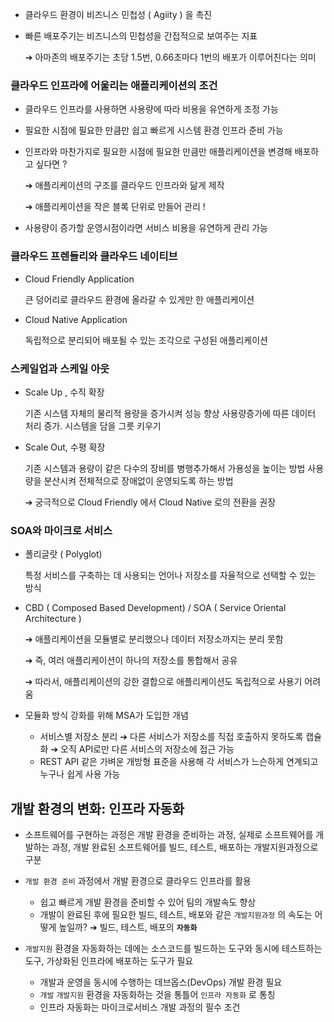 
* 클라우드 환경이 비즈니스 민첩성 ( Agiity ) 을 촉진
* 빠른 배포주기는 비즈니스의 민첩성을 간접적으로 보여주는 지표

  ➔ 아마존의 배포주기는 초당 1.5번, 0.66초마다 1번의 배포가 이루어친다는 의미

### 클라우드 인프라에 어울리는 애플리케이션의 조건
* 클라우드 인프라를 사용하면 사용량에 따라 비용을 유연하게 조정 가능 
* 필요한 시점에 필요한 만큼만 쉽고 빠르게 시스템 환경 인프라 준비 가능

* 인프라와 마찬가지로 필요한 시점에 필요한 만큼만 애플리케이션을 변경해 배포하고 싶다면 ? 

  ➔ 애플리케이션의 구조를 클라우드 인프라와 닮게 제작

  ➔ 애플리케이션을 작은 블록 단위로 만들어 관리 !

* 사용량이 증가할 운영시점이라면 서비스 비용을 유연하게 관리 가능 

### 클라우드 프렌들리와 클라우드 네이티브
* Cloud Friendly Application
  
  큰 덩어리로 클라우드 환경에 올라갈 수 있게만 한 애플리케이션

* Cloud Native Application

  독립적으로 분리되어 배포될 수 있는 조각으로 구성된 애플리케이션

### 스케일업과 스케일 아웃
* Scale Up , 수직 확장
  
  기존 시스템 자체의 물리적 용량을 증가시켜 성능 향상 사용량증가에 따른 데이터 처리 증가. 시스템을 담을 그릇 키우기

* Scale Out, 수평 확장
  
  기존 시스템과 용량이 같은 다수의 장비를 병행추가해서 가용성을 높이는 방법 사용량을 분산시켜 전체적으로 장애없이 운영되도록 하는 방법

  ➔ 궁극적으로 Cloud Friendly 에서 Cloud Native 로의 전환을 권장

### SOA와 마이크로 서비스
* 폴리글랏 ( Polyglot)

  특정 서비스를 구축하는 데 사용되는 언어나 저장소를 자율적으로 선택할 수 있는 방식

* CBD ( Composed Based Development) / SOA ( Service Oriental Architecture )

  ➔ 애플리케이션을 모듈별로 분리했으나 데이터 저장소까지는 분리 못함 

  ➔ 즉, 여러 애플리케이션이 하나의 저장소를 통합해서 공유

  ➔ 따라서, 애플리케이션의 강한 결합으로 애플리케이션도 독립적으로 사용기 어려움

* 모듈화 방식 강화를 위해 MSA가 도입한 개념
	* 서비스별 저장소 분리 ➔ 다른 서비스가 저장소를 직접 호출하지 못하도록 캡슐화 ➔ 오직 API로만 다른 서비스의 저장소에 접근 가능
	* REST API 같은 가벼운 개방형 표준을 사용해 각 서비스가 느슨하게 연계되고 누구나 쉽게 사용 가능

## 개발 환경의 변화: 인프라 자동화
* 소프트웨어를 구현하는 과정은 개발 환경을 준비하는 과정, 실제로 소프트웨어를 개발하는 과정, 개발 완료된 소프트웨어를 빌드, 테스트, 배포하는 개발지원과정으로 구분

* `개발 환경 준비` 과정에서 개발 환경으로 클라우드 인프라를 활용
	* 쉽고 빠르게 개발 환경을 준비할 수 있어 팀의 개발속도 향상
	* 개발이 완료된 후에 필요한 빌드, 테스트, 배포와 같은 `개발지원과정` 의 속도는 어떻게 높일까?
	  ➔ 빌드, 테스트, 배포의 **`자동화`**
* `개발지원` 환경을 자동화하는 데에는 소스코드를 빌드하는 도구와 동시에 테스트하는 도구, 가상화된 인프라에 배포하는 도구가 필요
	* 개발과 운영을 동시에 수행하는 데브옵스(DevOps) 개발 환경 필요
	* `개발` `개발지원` 환경을 자동화하는 것을 통틀어 `인프라 자동화` 로 통칭
	* 인프라 자동화는 마이크로서비스 개발 과정의 필수 조건

 
